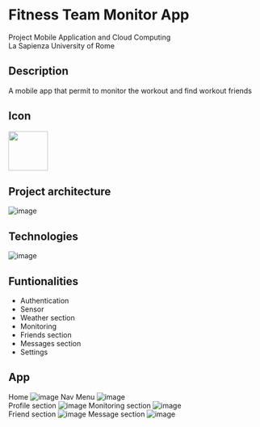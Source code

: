 # Fitness Team Monitor App
Project Mobile Application and Cloud Computing
<br>
La Sapienza University of Rome

## Description
A mobile app that permit to monitor the workout and find workout friends


## Icon
<img src="https://github.com/giorgiadarmi/Mobile_application_project/assets/95757658/fbc1394f-fc22-418a-9b6d-2a6c451d87db" width="78">

## Project architecture
![image](https://github.com/giorgiadarmi/Mobile_application_project/assets/95757658/cb50873e-6e88-4473-998a-55e7750fadc9)

## Technologies
![image](https://github.com/giorgiadarmi/Mobile_application_project/assets/95757658/73a6e4be-a010-452a-92bb-a48a06c34369)

## Funtionalities
<ul>
<li>Authentication</li>
<li>Sensor</li>
<li>Weather section</li>
<li>Monitoring</li>
<li>Friends section</li>
<li>Messages section</li>
<li>Settings</li>
</ul>

## App
Home
![image](https://github.com/giorgiadarmi/Mobile_application_project/assets/95757658/da82b8a9-12a2-46fc-91cf-1414160bbd92)
Nav Menu
![image](https://github.com/giorgiadarmi/Mobile_application_project/assets/95757658/da06cbae-b69d-4cbe-9c05-513dcd15ab5f)
<br>
Profile section
![image](https://github.com/giorgiadarmi/Mobile_application_project/assets/95757658/ed44afa3-a82c-4fe0-b9b6-b92e820e5347)
Monitoring section
![image](https://github.com/giorgiadarmi/Mobile_application_project/assets/95757658/2ad50ba7-c941-4d75-88be-aa560b412add)
<br>
Friend section
![image](https://github.com/giorgiadarmi/Mobile_application_project/assets/95757658/b592f842-7cea-4db7-bb30-a44f4e541aae)
Message section
![image](https://github.com/giorgiadarmi/Mobile_application_project/assets/95757658/53cf0764-86c7-4e90-b287-1095ff0284a5)


